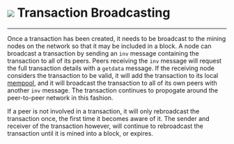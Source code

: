 # <img class="dcr-icon" src="/img/dcr-icons/Transactions.svg" /> Transaction Broadcasting

---

Once a transaction has been created, it needs to be broadcast to the mining
nodes on the network so that it may be included in a block.
A node can broadcast a transaction by sending an `inv` message containing the
transaction to all of its peers.
Peers receiving the `inv` message will request the full transaction details with
a `getdata` message.
If the receiving node considers the transaction to be valid, it will add the
transaction to its local [mempool](memory-pool.md), and it will broadcast the
transaction to all of its own peers with another `inv` message.
The transaction continues to propogate around the peer-to-peer network in this
fashion.

If a peer is not involved in a transaction, it will only rebroadcast the
transaction once, the first time it becomes aware of it.
The sender and receiver of the transaction however, will continue to rebroadcast
the transaction until it is mined into a block, or expires.

